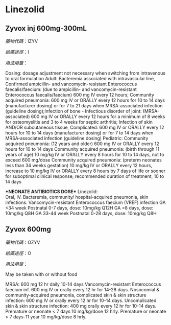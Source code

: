 # Linezolid

## Zyvox inj 600mg-300mL

_藥物代碼_：IZYV

_給藥途徑_：I

_用法用量_：

Dosing: dosage adjustment not necessary when switching from intravenous to oral formulation Adult: Bacteremia associated with intravascular line, Confirmed ampicillin- and vancomycin-resistant Enterococcus faecalis/faecium: \(due to ampicillin- and vancomycin-resistant Enterococcus faecalis/faecium\) 600 mg IV every 12 hours; Community acquired pneumonia: 600 mg IV or ORALLY every 12 hours for 10 to 14 days \(manufacturer dosing\) or for 7 to 21 days when MRSA-associated infection \(guideline dosing\);Infection of bone - Infectious disorder of joint: \(MRSA-associated\) 600 mg IV or ORALLY every 12 hours for a minimum of 8 weeks for osteomyelitis and 3 to 4 weeks for septic arthritis; Infection of skin AND/OR subcutaneous tissue, Complicated: 600 mg IV or ORALLY every 12 hours for 10 to 14 days \(manufacturer dosing\) or for 7 to 14 days when MRSA-associated infection \(guideline dosing\) Pediatric: Community acquired pneumonia: \(12 years and older\) 600 mg IV or ORALLY every 12 hours for 10 to 14 days Community acquired pneumonia: \(birth through 11 years of age\) 10 mg/kg IV or ORALLY every 8 hours for 10 to 14 days, not to exceed 600 mg/dose Community acquired pneumonia: \(preterm neonates less than 34 weeks gestation\) 10 mg/kg IV or ORALLY every 12 hours, increase to 10 mg/kg IV or ORALLY every 8 hours by 7 days of life or sooner for suboptimal clinical response; recommended duration of treatment, 10 to 14 days

**\***NEONATE ANTIBIOTICS DOSE**\*** Linezolid:  
Oral, IV. Bacteremia, community/ hospital-acquired pneumonia, skin infections. Vancomycin-resistant Enterococcus faecium \(VREF\) infection GA &lt;34 week Postnatal 0-7 days, dose: 10mg/kg Q12H GA =8 days, dose: 10mg/kg Q8H GA 33-44 week Postnatal 0-28 days, dose: 10mg/kg Q8H

## Zyvox 600mg

_藥物代碼_：OZYV

_給藥途徑_：O

_用法用量_：

May be taken with or without food

MRSA: 600 mg 12 hr daily 10-14 days Vancomycin-resistant Enterococcus faecium inf. 600 mg IV or orally every 12 hr for 14-28 days. Nosocomial & community-acquired pneumonia, complicated skin & skin structure infection: 600 mg IV or orally every 12 hr for 10-14 days. Uncomplicated skin & skin structure infection: 400 mg orally every 12 hr for 10-14 days. Premature or neonate &lt; 7 days 10 mg/kg/dose 12 hrly. Premature or neonate &gt; 7 days-11 year 10 mg/kg/dose 8 hrly.

